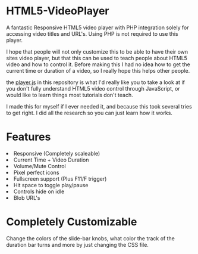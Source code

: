 HTML5-VideoPlayer
==========
A fantastic Responsive HTML5 video player with PHP integration solely for accessing video titles and URL's. Using PHP is not required to use this player.

I hope that people will not only customize this to be able to have their own sites video player, but that this can be used to teach people about HTML5 video and how to control it. Before making this I had no idea how to get the current time or duration of a video, so I really hope this helps other people.

the <a href="https://github.com/internetgho5t/HTML5-Video-Widget/blob/master/js/player.js">player.js</a> in this repository is what I'd really like you to take a look at if you don't fully understand HTML5 video control through JavaScript, or would like to learn things most tutorials don't teach.

I made this for myself if I ever needed it, and because this took several tries to get right. I did all the research so you can just learn how it works.

Features
========
<li>Responsive (Completely scaleable)</li>
<li>Current Time + Video Duration</li>
<li>Volume/Mute Control</li>
<li>Pixel perfect icons</li>
<li>Fullscreen support (Plus F11/F trigger)</li>
<li>Hit space to toggle play/pause</li>
<li>Controls hide on idle</li>
<li>Blob URL's</li>

Completely Customizable
=======
Change the colors of the slide-bar knobs, what color the track of the duration bar turns and more by just changing the CSS file.
